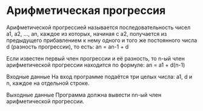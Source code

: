 # Арифметическая прогрессия

Арифметической прогрессией называется последовательность чисел a1, a2, ..., an, каждое из которых, начиная с а2, 
получается из предыдущего прибавлением к нему одного и того же постоянного числа d (разность прогрессии), то есть:
an = an-1 + d

Если известен первый член прогрессии и её разность, то n-ый член арифметической прогрессии находится по формуле:
an = a1 + d(n-1)

Входные данные
На вход программе подаётся три целых числа: a1, d и n, каждое на отдельной строке.

Выходные данные
Программа должна вывести nn-ый член арифметической прогрессии.